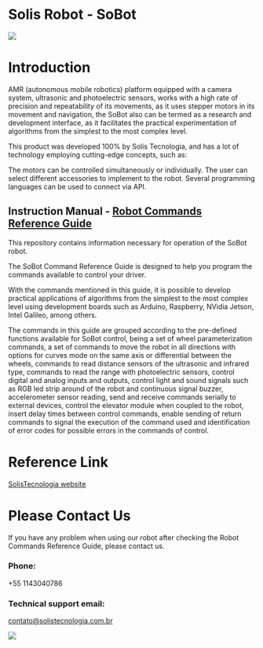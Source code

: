 # Solis Robot - SoBot
![](https://github.com/SolisTecnologia/SoBot-Instruction-Manual/blob/master/png/SoBotSingle.png)
# Introduction

AMR (autonomous mobile robotics) platform equipped with a camera system, ultrasonic and photoelectric sensors, works with a high rate of precision and repeatability of its movements, as it uses stepper motors in its movement and navigation, the SoBot also can be termed as a research and development interface, as it facilitates the practical experimentation of algorithms from the simplest to the most complex level.

This product was developed 100% by Solis Tecnologia, and has a lot of technology employing cutting-edge concepts, such as:

The motors can be controlled simultaneously or individually.
The user can select different accessories to implement to the robot.
Several programming languages can be used to connect via API.

## Instruction Manual - [Robot Commands Reference Guide](https://github.com/SolisTecnologia/SoBot-Instruction-Manual/blob/master/GUIA%20DE%20REFER%C3%8ANCIA%20-%20SOBOT.pdf)

This repository contains information necessary for operation of the SoBot robot.

The SoBot Command Reference Guide is designed to help you program the commands available to control your driver.

With the commands mentioned in this guide, it is possible to develop practical applications of algorithms from the simplest to the most complex level using development boards such as Arduino, Raspberry, NVidia Jetson, Intel Galileo, among others.

The commands in this guide are grouped according to the pre-defined functions available for SoBot control, being a set of wheel parameterization commands, a set of commands to move the robot in all directions with options for curves mode on the same axis or differential between the wheels, commands to read distance sensors of the ultrasonic and infrared type, commands to read the range with photoelectric sensors, control digital and analog inputs and outputs, control light and sound signals such as RGB led strip around of the robot and continuous signal buzzer, accelerometer sensor reading, send and receive commands serially to external devices, control the elevator module when coupled to the robot, insert delay times between control commands, enable sending of return commands to signal the execution of the command used and identification of error codes for possible errors in the commands of control.

# Reference Link
[SolisTecnologia website](https://solistecnologia.com/produtos/robotsingle)

# Please Contact Us
If you have any problem when using our robot after checking the Robot Commands Reference Guide, please contact us.

### Phone:
+55 1143040786

### Technical support email: 
contato@solistecnologia.com.br

![](https://github.com/SolisTecnologia/SoBot-Instruction-Manual/blob/master/png/logo.png)